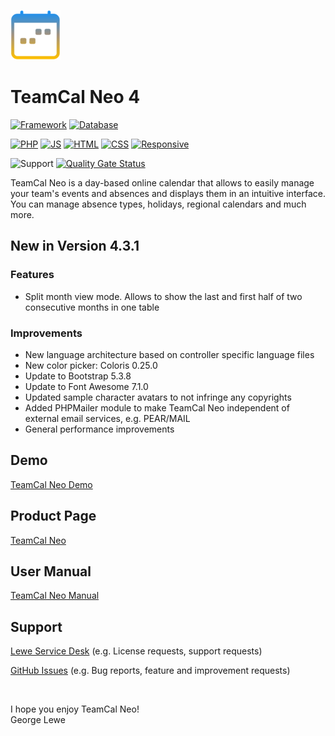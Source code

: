 ![TeamCal Neo](https://github.com/glewe/teamcal-neo/blob/master/src/images/icons/tcn-icon-80.png)

# TeamCal Neo 4

[![Framework](https://img.shields.io/badge/Framework-Bootstrap-563d7c.svg)](https://getbootstrap.com/)
[![Database](https://img.shields.io/badge/Database-MySQL-00758f.svg)](https://www.mysql.com/)

[![PHP](https://img.shields.io/badge/Language-PHP-8892BF.svg)](https://www.php.net/)
[![JS](https://img.shields.io/badge/Language-JavaScript-f1e05a.svg)](https://developer.mozilla.org/en-US/docs/Web/JavaScript)
[![HTML](https://img.shields.io/badge/Language-HTML5-e34c26.svg)](https://developer.mozilla.org/en-US/docs/Web/HTML)
[![CSS](https://img.shields.io/badge/Language-CSS3-563d7c.svg)](https://developer.mozilla.org/en-US/docs/Web/CSS)
[![Responsive](https://img.shields.io/badge/Responsive-Yes-44cc11.svg)](https://developer.mozilla.org/en-US/docs/Web/CSS/Media_Queries)

![Support](https://img.shields.io/badge/Support-Yes-green.svg)
[![Quality Gate Status](https://sonarcloud.io/api/project_badges/measure?project=glewe_teamcal-neo&metric=alert_status)](https://sonarcloud.io/summary/new_code?id=glewe_teamcal-neo)

TeamCal Neo is a day-based online calendar that allows to easily manage your team's events and absences and displays them in an intuitive interface. You can manage absence types, holidays, regional calendars and much more.

## New in Version 4.3.1

### Features

- Split month view mode. Allows to show the last and first half of two consecutive months in one table

### Improvements

- New language architecture based on controller specific language files
- New color picker: Coloris 0.25.0
- Update to Bootstrap 5.3.8
- Update to Font Awesome 7.1.0
- Updated sample character avatars to not infringe any copyrights
- Added PHPMailer module to make TeamCal Neo independent of external email services, e.g. PEAR/MAIL
- General performance improvements


## Demo
[TeamCal Neo Demo](https://tcneo.lewe.com/)

## Product Page
[TeamCal Neo](https://teamcalneo.lewe.com/)

## User Manual
[TeamCal Neo Manual](https://lewe.gitbook.io/teamcal-neo/)

## Support

[Lewe Service Desk](https://georgelewe.atlassian.net/servicedesk/customer/portal/5) (e.g. License requests, support requests)

[GitHub Issues](https://github.com/glewe/teamcal-neo/issues) (e.g. Bug reports, feature and improvement requests)
  
<br/>

I hope you enjoy TeamCal Neo!  
George Lewe
